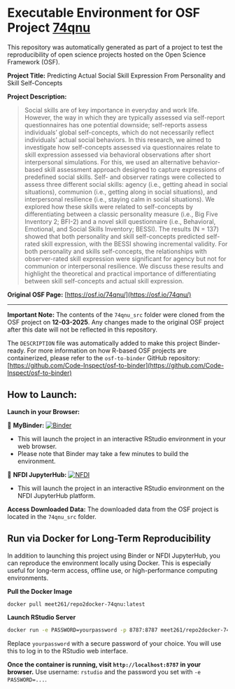 # Executable Environment for OSF Project [74qnu](https://osf.io/74qnu/)

This repository was automatically generated as part of a project to test the reproducibility of open science projects hosted on the Open Science Framework (OSF).

**Project Title:** Predicting Actual Social Skill Expression From Personality and Skill Self-Concepts

**Project Description:**
> Social skills are of key importance in everyday and work life. However, the way in which they are typically assessed via self-report questionnaires has one potential downside; self-reports assess individuals’ global self-concepts, which do not necessarily reflect individuals’ actual social behaviors. In this research, we aimed to investigate how self-concepts assessed via questionnaires relate to skill expression assessed via behavioral observations after short interpersonal simulations. For this, we used an alternative behavior-based skill assessment approach designed to capture expressions of predefined social skills. Self- and observer ratings were collected to assess three different social skills: agency (i.e., getting ahead in social situations), communion (i.e., getting along in social situations), and interpersonal resilience (i.e., staying calm in social situations). We explored how these skills were related to self-concepts by differentiating between a classic personality measure (i.e., Big Five Inventory 2; BFI-2) and a novel skill questionnaire (i.e., Behavioral, Emotional, and Social Skills Inventory; BESSI). The results (N = 137) showed that both personality and skill self-concepts predicted self-rated skill expression, with the BESSI showing incremental validity. For both personality and skills self-concepts, the relationships with observer-rated skill expression were significant for agency but not for communion or interpersonal resilience. We discuss these results and highlight the theoretical and practical importance of differentiating between skill self-concepts and actual skill expression.

**Original OSF Page:** [https://osf.io/74qnu/](https://osf.io/74qnu/)

---

**Important Note:** The contents of the `74qnu_src` folder were cloned from the OSF project on **12-03-2025**. Any changes made to the original OSF project after this date will not be reflected in this repository.

The `DESCRIPTION` file was automatically added to make this project Binder-ready. For more information on how R-based OSF projects are containerized, please refer to the `osf-to-binder` GitHub repository: [https://github.com/Code-Inspect/osf-to-binder](https://github.com/Code-Inspect/osf-to-binder)

## How to Launch:

**Launch in your Browser:**

🚀 **MyBinder:** [![Binder](https://mybinder.org/badge_logo.svg)](https://mybinder.org/v2/gh/code-inspect-binder/osf_74qnu/HEAD?urlpath=rstudio)

   * This will launch the project in an interactive RStudio environment in your web browser.
   * Please note that Binder may take a few minutes to build the environment.

🚀 **NFDI JupyterHub:** [![NFDI](https://nfdi-jupyter.de/images/nfdi_badge.svg)](https://hub.nfdi-jupyter.de/r2d/gh/code-inspect-binder/osf_74qnu/HEAD?urlpath=rstudio)

   * This will launch the project in an interactive RStudio environment on the NFDI JupyterHub platform.

**Access Downloaded Data:**
The downloaded data from the OSF project is located in the `74qnu_src` folder.

## Run via Docker for Long-Term Reproducibility

In addition to launching this project using Binder or NFDI JupyterHub, you can reproduce the environment locally using Docker. This is especially useful for long-term access, offline use, or high-performance computing environments.

**Pull the Docker Image**

```bash
docker pull meet261/repo2docker-74qnu:latest
```

**Launch RStudio Server**

```bash
docker run -e PASSWORD=yourpassword -p 8787:8787 meet261/repo2docker-74qnu
```
Replace `yourpassword` with a secure password of your choice. You will use this to log in to the RStudio web interface.

**Once the container is running, visit `http://localhost:8787` in your browser.**
Use username: `rstudio` and the password you set with `-e PASSWORD=...`.
